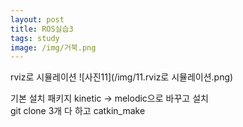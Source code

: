 ```yaml
---
layout: post
title: ROS실습3
tags: study
image: /img/거북.png
---
```


rviz로 시뮬레이션 
![사진11](/img/11.rviz로 시뮬레이션.png)
 
기본 설치 패키지 kinetic -> melodic으로 바꾸고 설치  
git clone 3개 다 하고 catkin_make
